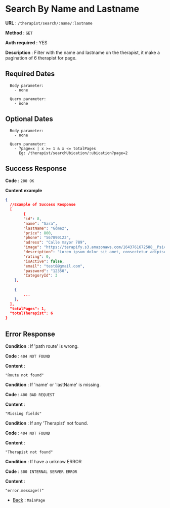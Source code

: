 # Search By Name and Lastname

**URL** : `/therapist/search/:name/:lastname`

**Method** : `GET`

**Auth required** : YES

**Description** : Filter with the name and lastname on the therapist, it make a pagination of 6 therapist for page.

## Required Dates
```
  Body parameter:
    - none

  Query parameter:
    - none 
```


## Optional Dates
```
  Body parameter:
    - none

  Query parameter:
    - ?page=x | x >= 1 & x <= totalPages
      Eg: /therapist/searchUbication/:ubication?page=2
```

## Success Response

**Code** : `200 OK`

**Content example**

```json
{
  //Example of Success Response
  [         
        {
        "id": 8,
        "name": "Sara",
        "lastName": "Gómez",
        "price": 800,
        "phone": "567890123",
        "adress": "Calle mayor 789",
        "image": "https://terapify.s3.amazonaws.com/1643761672588__Psic%C3%B3logo%20en%20linea-%20Yolanda%20Salas-%20%20Terapify-min.png",
        "description": "Lorem ipsum dolor sit amet, consectetur adipiscing elit. Sed tincidunt quam ut quam ultricies, et vehicula quam scelerisque.",
        "rating": 0,
        "isActive": false,
        "email": "test8@gmail.com",
        "password": "12350",
        "CategoryId": 3
    },
    
    {
        ...
    },
  ],
  "totalPages": 1,
  "totalTherapist": 6
}
```

## Error Response

**Condition** : If 'path route' is wrong.

**Code** : `404 NOT FOUND`

**Content** :

```String
"Route not found"
```

**Condition** : If 'name' or 'lastName' is missing.

**Code** : `400 BAD REQUEST`

**Content** :

```String
"Missing fields"
```

**Condition** : If any 'Therapist' not found.

**Code** : `404 NOT FOUND`

**Content** :

```String
"Therapist not found"
```

**Condition** : If have a unknow ERROR

**Code** : `500 INTERNAL SERVER ERROR`

**Content** :

```String
"error.message()"
```

- [Back](../../README.md) : `MainPage`
